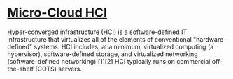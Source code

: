 # **[Micro-Cloud HCI](https://canonical.com/microcloud)**

Hyper-converged infrastructure (HCI) is a software-defined IT infrastructure that virtualizes all of the elements of conventional "hardware-defined" systems. HCI includes, at a minimum, virtualized computing (a hypervisor), software-defined storage, and virtualized networking (software-defined networking).[1][2] HCI typically runs on commercial off-the-shelf (COTS) servers.
